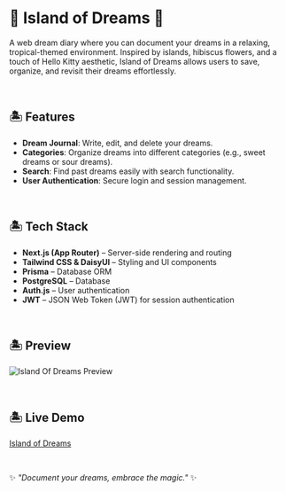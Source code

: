 # 🌺 Island of Dreams 🌺

A web dream diary where you can document your dreams in a relaxing, tropical-themed environment. Inspired by islands, hibiscus flowers, and a touch of Hello Kitty aesthetic, Island of Dreams allows users to save, organize, and revisit their dreams effortlessly.

</br>

## 🏝️ Features

- **Dream Journal**: Write, edit, and delete your dreams.
- **Categories**: Organize dreams into different categories (e.g., sweet dreams or sour dreams).
- **Search**: Find past dreams easily with search functionality.
- **User Authentication**: Secure login and session management.

</br>

## 🏝️ Tech Stack

- **Next.js (App Router)** – Server-side rendering and routing
- **Tailwind CSS & DaisyUI** – Styling and UI components
- **Prisma** – Database ORM
- **PostgreSQL** – Database
- **Auth.js** – User authentication
- **JWT** – JSON Web Token (JWT) for session authentication

</br>

## 🏝️ Preview
![Island Of Dreams Preview](https://github.com/user-attachments/assets/5bdbead8-01c3-4079-a502-0f14980339e0)

</br>

## 🏝️ Live Demo
[Island of Dreams](https://island-of-dreams.vercel.app/)

</br>

✨ *"Document your dreams, embrace the magic."* ✨
